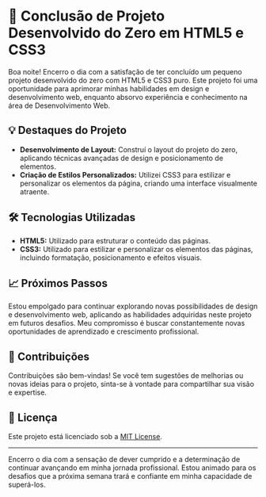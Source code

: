 # 🚀 Conclusão de Projeto Desenvolvido do Zero em HTML5 e CSS3

Boa noite! Encerro o dia com a satisfação de ter concluído um pequeno projeto desenvolvido do zero com HTML5 e CSS3 puro. Este projeto foi uma oportunidade para aprimorar minhas habilidades em design e desenvolvimento web, enquanto absorvo experiência e conhecimento na área de Desenvolvimento Web.

## 💡 Destaques do Projeto

- **Desenvolvimento de Layout:** Construí o layout do projeto do zero, aplicando técnicas avançadas de design e posicionamento de elementos.
- **Criação de Estilos Personalizados:** Utilizei CSS3 para estilizar e personalizar os elementos da página, criando uma interface visualmente atraente.

## 🛠️ Tecnologias Utilizadas

- **HTML5:** Utilizado para estruturar o conteúdo das páginas.
- **CSS3:** Utilizado para estilizar e personalizar os elementos das páginas, incluindo formatação, posicionamento e efeitos visuais.

## 📈 Próximos Passos

Estou empolgado para continuar explorando novas possibilidades de design e desenvolvimento web, aplicando as habilidades adquiridas neste projeto em futuros desafios. Meu compromisso é buscar constantemente novas oportunidades de aprendizado e crescimento profissional.

## 🤝 Contribuições

Contribuições são bem-vindas! Se você tem sugestões de melhorias ou novas ideias para o projeto, sinta-se à vontade para compartilhar sua visão e expertise.

## 📄 Licença

Este projeto está licenciado sob a [MIT License](LICENSE).

---

Encerro o dia com a sensação de dever cumprido e a determinação de continuar avançando em minha jornada profissional. Estou animado para os desafios que a próxima semana trará e confiante em minha capacidade de superá-los.
